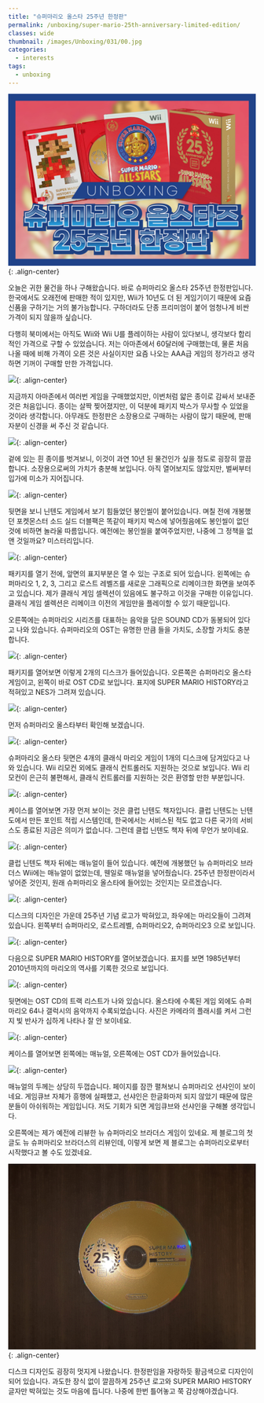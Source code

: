 ```yaml
---
title: "슈퍼마리오 올스타 25주년 한정판"
permalink: /unboxing/super-mario-25th-anniversary-limited-edition/
classes: wide
thumbnail: /images/Unboxing/031/00.jpg
categories:
  - interests
tags:
  - unboxing
---
```


![](/images/Unboxing/031/00.jpg){: .align-center}

오늘은 귀한 물건을 하나 구해왔습니다. 바로 슈퍼마리오 올스타 25주년 한정판입니다. 한국에서도 오래전에 판매한 적이 있지만, Wii가 10년도 더 된 게임기이기 때문에 요즘 신품을 구하기는 거의 불가능합니다. 구하더라도 단종 프리미엄이 붙어 엄청나게 비싼 가격이 되지 않을까 싶습니다.

다행히 북미에서는 아직도 Wii와 Wii U를 플레이하는 사람이 있다보니, 생각보다 합리적인 가격으로 구할 수 있었습니다. 저는 아마존에서 60달러에 구매했는데, 물론 처음 나올 때에 비해 가격이 오른 것은 사실이지만 요즘 나오는 AAA급 게임의 정가라고 생각하면 기꺼이 구매할 만한 가격입니다.

![](/images/Unboxing/031/01.jpg){: .align-center}

지금까지 아마존에서 여러번 게임을 구매했었지만, 이번처럼 얇은 종이로 감싸서 보내준 것은 처음입니다. 종이는 살짝 찢어졌지만, 이 덕분에 패키지 박스가 무사할 수 있었을 것이라 생각합니다. 아무래도 한정판은 소장용으로 구매하는 사람이 많기 때문에, 판매자분이 신경을 써 주신 것 같습니다.

![](/images/Unboxing/031/02.jpg){: .align-center}

겉에 있는 흰 종이를 벗겨보니, 이것이 과연 10년 된 물건인가 싶을 정도로 굉장히 깔끔합니다. 소장용으로써의 가치가 충분해 보입니다. 아직 열어보지도 않았지만, 벌써부터 입가에 미소가 지어집니다.

![](/images/Unboxing/031/03.jpg){: .align-center}

뒷면을 보니 닌텐도 게임에서 보기 힘들었던 봉인씰이 붙어있습니다. 며칠 전에 개봉했던 포켓몬스터 소드 실드 더블팩은 똑같이 패키지 박스에 넣어줬음에도 봉인씰이 없던 것에 비하면 놀라울 따름입니다. 예전에는 봉인씰을 붙여주었지만, 나중에 그 정책을 없앤 것일까요? 미스터리입니다.

![](/images/Unboxing/031/04.jpg){: .align-center}

패키지를 열기 전에, 앞면의 표지부분은 열 수 있는 구조로 되어 있습니다. 왼쪽에는 슈퍼마리오 1, 2, 3, 그리고 로스트 레벨즈를 새로운 그래픽으로 리메이크한 화면을 보여주고 있습니다. 제가 클래식 게임 셀렉션이 있음에도 불구하고 이것을 구매한 이유입니다. 클래식 게임 셀렉션은 리메이크 이전의 게임만을 플레이할 수 있기 때문입니다.

오른쪽에는 슈퍼마리오 시리즈를 대표하는 음악을 담은 SOUND CD가 동봉되어 있다고 나와 있습니다. 슈퍼마리오의 OST는 유명한 만큼 들을 가치도, 소장할 가치도 충분합니다.

![](/images/Unboxing/031/05.jpg){: .align-center}

패키지를 열어보면 이렇게 2개의 디스크가 들어있습니다. 오른쪽은 슈퍼마리오 올스타 게임이고, 왼쪽이 바로 OST CD로 보입니다. 표지에 SUPER MARIO HISTORY라고 적혀있고 NES가 그려져 있습니다.

![](/images/Unboxing/031/06.jpg){: .align-center}

먼저 슈퍼마리오 올스타부터 확인해 보겠습니다.

![](/images/Unboxing/031/07.jpg){: .align-center}

슈퍼마리오 올스타 뒷면은 4개의 클래식 마리오 게임이 1개의 디스크에 담겨있다고 나와 있습니다. Wii 리모컨 외에도 클래식 컨트롤러도 지원하는 것으로 보입니다. Wii 리모컨이 은근히 불편해서, 클래식 컨트롤러를 지원하는 것은 환영할 만한 부분입니다.

![](/images/Unboxing/031/08.jpg){: .align-center}

케이스를 열어보면 가장 먼저 보이는 것은 클럽 닌텐도 책자입니다. 클럽 닌텐도는 닌텐도에서 만든 포인트 적립 시스템인데, 한국에서는 서비스된 적도 없고 다른 국가의 서비스도 종료된 지금은 의미가 없습니다. 그런데 클럽 닌텐도 책자 뒤에 무언가 보이네요.

![](/images/Unboxing/031/09.jpg){: .align-center}

클럽 닌텐도 책자 뒤에는 매뉴얼이 들어 있습니다. 예전에 개봉했던 뉴 슈퍼마리오 브라더스 Wii에는 매뉴얼이 없었는데, 웬일로 매뉴얼을 넣어줬습니다. 25주년 한정판이라서 넣어준 것인지, 원래 슈퍼마리오 올스타에 들어있는 것인지는 모르겠습니다.

![](/images/Unboxing/031/10.jpg){: .align-center}

디스크의 디자인은 가운데 25주년 기념 로고가 박혀있고, 좌우에는 마리오들이 그려져 있습니다. 왼쪽부터 슈퍼마리오, 로스트레벨, 슈퍼마리오2, 슈퍼마리오3 으로 보입니다.

![](/images/Unboxing/031/11.jpg){: .align-center}

다음으로 SUPER MARIO HISTORY를 열어보겠습니다. 표지를 보면 1985년부터 2010년까지의 마리오의 역사를 기록한 것으로 보입니다.

![](/images/Unboxing/031/12.jpg){: .align-center}

뒷면에는 OST CD의 트랙 리스트가 나와 있습니다. 올스타에 수록된 게임 외에도 슈퍼마리오 64나 갤럭시의 음악까지 수록되었습니다. 사진은 카메라의 플래시를 켜서 그런지 빛 반사가 심하게 나타나 잘 안 보이네요.

![](/images/Unboxing/031/13.jpg){: .align-center}

케이스를 열어보면 왼쪽에는 매뉴얼, 오른쪽에는 OST CD가 들어있습니다.

![](/images/Unboxing/031/14.jpg){: .align-center}

매뉴얼의 두께는 상당히 두껍습니다. 페이지를 잠깐 펼쳐보니 슈퍼마리오 선샤인이 보이네요. 게임큐브 자체가 흥행에 실패했고, 선샤인은 한글화마저 되지 않았기 때문에 많은 분들이 아쉬워하는 게임입니다. 저도 기회가 되면 게임큐브와 선샤인을 구해볼 생각입니다.

오른쪽에는 제가 예전에 리뷰한 뉴 슈퍼마리오 브라더스 게임이 있네요. 제 블로그의 첫 글도 뉴 슈퍼마리오 브라더스의 리뷰인데, 이렇게 보면 제 블로그는 슈퍼마리오로부터 시작했다고 볼 수도 있겠네요.

![](/images/Unboxing/031/15.jpg){: .align-center}

디스크 디자인도 굉장히 멋지게 나왔습니다. 한정판임을 자랑하듯 황금색으로 디자인이 되어 있습니다. 과도한 장식 없이 깔끔하게 25주년 로고와 SUPER MARIO HISTORY 글자만 박혀있는 것도 마음에 듭니다. 나중에 한번 틀어놓고 쭉 감상해야겠습니다.